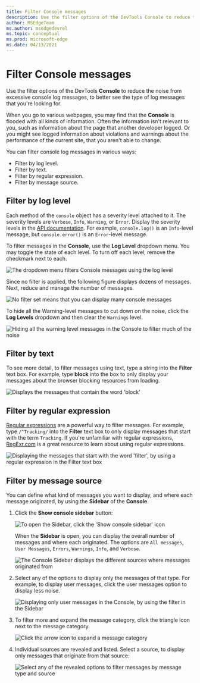 ```yaml
---
title: Filter Console messages
description: Use the filter options of the DevTools Console to reduce the noise from excessive console log messages, to better see the type of log messages that you're looking for.
author: MSEdgeTeam
ms.author: msedgedevrel
ms.topic: conceptual
ms.prod: microsoft-edge
ms.date: 04/13/2021
---
```

# Filter Console messages

Use the filter options of the DevTools **Console** to reduce the noise from excessive console log messages, to better see the type of log messages that you're looking for.

When you go to various webpages, you may find that the **Console** is flooded with all kinds of information.  Often the information isn't relevant to you, such as information about the page that another developer logged.  Or you might see logged information about violations and warnings about the performance of the current site, that you aren't able to change.  

You can filter console log messages in various ways:
*  Filter by log level.
*  Filter by text.
*  Filter by regular expression.
*  Filter by message source.


<!-- ====================================================================== -->
## Filter by log level

Each method of the `console` object has a severity level attached to it.  The severity levels are `Verbose`, `Info`, `Warning`, or `Error`.  Display the severity levels in the [API documentation](api.md).  For example, `console.log()` is an `Info`-level message, but `console.error()` is an `Error`-level message.

To filter messages in the **Console**, use the **Log Level** dropdown menu.  You may toggle the state of each level.  To turn off each level, remove the checkmark next to each.

![The dropdown menu filters Console messages using the log level](./console-filters-images/console-filter-dropdown.png)

Since no filter is applied, the following figure displays dozens of messages.  Next, reduce and manage the number of messages.

![No filter set means that you can display many console messages](./console-filters-images/console-filter-displays-all.png)

To hide all the Warning-level messages to cut down on the noise, click the **Log Levels** dropdown and then clear the `Warnings` level.

![Hiding all the warning level messages in the Console to filter much of the noise](./console-filters-images/console-filter-hide-warning.png)


<!-- ====================================================================== -->
## Filter by text

To see more detail, to filter messages using text, type a string into the **Filter** text box.  For example, type **block** into the box to only display your messages about the browser blocking resources from loading.

![Displays the messages that contain the word 'block'](../media/console-filter-text.png)


<!-- ====================================================================== -->
## Filter by regular expression

[Regular expressions](https://developer.mozilla.org/docs/Web/JavaScript/Guide/Regular_Expressions) are a powerful way to filter messages.  For example, type `/^Tracking/` into the **Filter** text box to only display messages that start with the term `Tracking`.  If you're unfamiliar with regular expressions, [RegExr.com](https://regexr.com) is a great resource to learn about using regular expressions.

![Displaying the messages that start with the word 'filter', by using a regular expression in the Filter text box](../media/console-filter-regex.png)


<!-- ====================================================================== -->
## Filter by message source

You can define what kind of messages you want to display, and where each message originated, by using the **Sidebar** of the **Console**.

1. Click the **Show console sidebar** button:

   ![To open the Sidebar, click the 'Show console sidebar' icon](./console-filters-images/console-filter-sidebar-icon.png)

   When the **Sidebar** is open, you can display the overall number of messages and where each originated.  The options are `All messages`, `User Messages`, `Errors`, `Warnings`, `Info`, and `Verbose`.

   ![The Console Sidebar displays the different sources where messages originated from](./console-filters-images/console-filter-sidebar-open.png)

1. Select any of the options to display only the messages of that type.  For example, to display user messages, click the user messages option to display less noise.

   ![Displaying only user messages in the Console, by using the filter in the Sidebar](./console-filters-images/console-filter-select-user-messages.png)

1. To filter more and expand the message category, click the triangle icon next to the message category.

   ![Click the arrow icon to expand a message category](./console-filters-images/console-filter-sidebar-open-arrow.png)

1. Individual sources are revealed and listed.  Select a source, to display only messages that originate from that source:

   ![Select any of the revealed options to filter messages by message type and source](./console-filters-images/console-filter-user-message-by-source.png)
